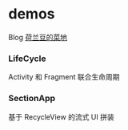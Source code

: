 # demos

Blog [荷兰豆的菜地](http://campochu.me)

### LifeCycle
Activity 和 Fragment 联合生命周期

### SectionApp
基于 RecycleView 的流式 UI 拼装

